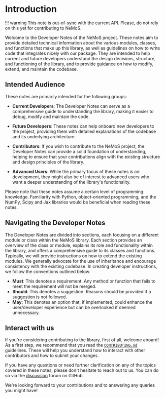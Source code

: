 # Introduction

!!! warning
    This note is out-of-sync with the current API. Please, do not rely on this yet for contributing to NeMoS.

Welcome to the Developer Notes of the NeMoS project. These notes aim to provide detailed technical information about the various modules, classes, and functions that make up this library, as well as guidelines on how to write code that integrates nicely with our package. They are intended to help current and future developers understand the design decisions, structure, and functioning of the library, and to provide guidance on how to modify, extend, and maintain the codebase.


## Intended Audience

These notes are primarily intended for the following groups:

- **Current Developers**: The Developer Notes can serve as a comprehensive guide to understanding the library, making it easier to debug, modify and maintain the code.

- **Future Developers**: These notes can help onboard new developers to the project, providing them with detailed explanations of the codebase and its underlying architecture.

- **Contributors**: If you wish to contribute to the NeMoS project, the Developer Notes can provide a solid foundation of understanding, helping to ensure that your contributions align with the existing structure and design principles of the library.

- **Advanced Users**: While the primary focus of these notes is on development, they might also be of interest to advanced users who want a deeper understanding of the library's functionality. 

Please note that these notes assume a certain level of programming knowledge. Familiarity with Python, object-oriented programming, and the NumPy, Scipy and Jax libraries would be beneficial when reading these notes.

## Navigating the Developer Notes

The Developer Notes are divided into sections, each focusing on a different module or class within the NeMoS library. Each section provides an overview of the class or module, explains its role and functionality within the library, and offers a comprehensive guide to its classes and functions. Typically, we will provide instructions on how to extend the existing modules. We generally advocate for the use of inheritance and encourage consistency with the existing codebase. In creating developer instructions, we follow the conventions outlined below:

- **Must**: This denotes a requirement. Any method or function that fails to meet the requirement will not be merged.
- **Should**: This denotes a suggestion. Reasons should be provided if a suggestion is not followed.
- **May**: This denotes an option that, if implemented, could enhance the user/developer experience but can be overlooked if deemed unnecessary. 

## Interact with us

If you're considering contributing to the library, first of all, welcome aboard! As a first step, we recommend that you read the [`CONTRIBUTING.md`](https://github.com/flatironinstitute/nemos/blob/main/CONTRIBUTING.md) guidelines. These will help you understand how to interact with other contributors and how to submit your changes.

If you have any questions or need further clarification on any of the topics covered in these notes, please don't hesitate to reach out to us. You can do so via the [discussion](https://github.com/flatironinstitute/nemos/discussions/landing) forum on GitHub.

We're looking forward to your contributions and to answering any queries you might have!




